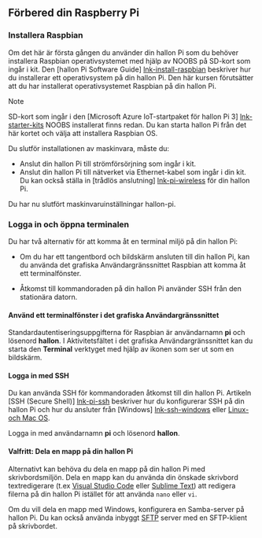 ## <a name="prepare-your-raspberry-pi"></a>Förbered din Raspberry Pi

### <a name="install-raspbian"></a>Installera Raspbian

Om det här är första gången du använder din hallon Pi som du behöver installera Raspbian operativsystemet med hjälp av NOOBS på SD-kort som ingår i kit. Den [hallon Pi Software Guide] [ lnk-install-raspbian] beskriver hur du installerar ett operativsystem på din hallon Pi. Den här kursen förutsätter att du har installerat operativsystemet Raspbian på din hallon Pi.

> [!NOTE]
> SD-kort som ingår i den [Microsoft Azure IoT-startpaket för hallon Pi 3] [ lnk-starter-kits] NOOBS installerat finns redan. Du kan starta hallon Pi från det här kortet och välja att installera Raspbian OS.

Du slutför installationen av maskinvara, måste du:

- Anslut din hallon Pi till strömförsörjning som ingår i kit.
- Anslut din hallon Pi till nätverket via Ethernet-kabel som ingår i din kit. Du kan också ställa in [trådlös anslutning] [ lnk-pi-wireless] för din hallon Pi.

Du har nu slutfört maskinvaruinställningar hallon-pi.

### <a name="sign-in-and-access-the-terminal"></a>Logga in och öppna terminalen

Du har två alternativ för att komma åt en terminal miljö på din hallon Pi:

- Om du har ett tangentbord och bildskärm ansluten till din hallon Pi, kan du använda det grafiska Användargränssnittet Raspbian att komma åt ett terminalfönster.

- Åtkomst till kommandoraden på din hallon Pi använder SSH från den stationära datorn.

#### <a name="use-a-terminal-window-in-the-gui"></a>Använd ett terminalfönster i det grafiska Användargränssnittet

Standardautentiseringsuppgifterna för Raspbian är användarnamn **pi** och lösenord **hallon**. I Aktivitetsfältet i det grafiska Användargränssnittet kan du starta den **Terminal** verktyget med hjälp av ikonen som ser ut som en bildskärm.

#### <a name="sign-in-with-ssh"></a>Logga in med SSH

Du kan använda SSH för kommandoraden åtkomst till din hallon Pi. Artikeln [SSH (Secure Shell)] [ lnk-pi-ssh] beskriver hur du konfigurerar SSH på din hallon Pi och hur du ansluter från [Windows] [ lnk-ssh-windows] eller [ Linux- och Mac OS][lnk-ssh-linux].

Logga in med användarnamn **pi** och lösenord **hallon**.

#### <a name="optional-share-a-folder-on-your-raspberry-pi"></a>Valfritt: Dela en mapp på din hallon Pi

Alternativt kan behöva du dela en mapp på din hallon Pi med skrivbordsmiljön. Dela en mapp kan du använda din önskade skrivbord textredigerare (t.ex [Visual Studio Code](https://code.visualstudio.com/) eller [Sublime Text](http://www.sublimetext.com/)) att redigera filerna på din hallon Pi istället för att använda `nano` eller `vi`.

Om du vill dela en mapp med Windows, konfigurera en Samba-server på hallon Pi. Du kan också använda inbyggt [SFTP](https://www.raspberrypi.org/documentation/remote-access/) server med en SFTP-klient på skrivbordet.

[lnk-install-raspbian]: https://www.raspberrypi.org/learning/software-guide/quickstart/
[lnk-pi-wireless]: https://www.raspberrypi.org/documentation/configuration/wireless/README.md
[lnk-pi-ssh]: https://www.raspberrypi.org/documentation/remote-access/ssh/README.md
[lnk-ssh-windows]: https://www.raspberrypi.org/documentation/remote-access/ssh/windows.md
[lnk-ssh-linux]: https://www.raspberrypi.org/documentation/remote-access/ssh/unix.md
[lnk-starter-kits]: https://azure.microsoft.com/develop/iot/starter-kits/
